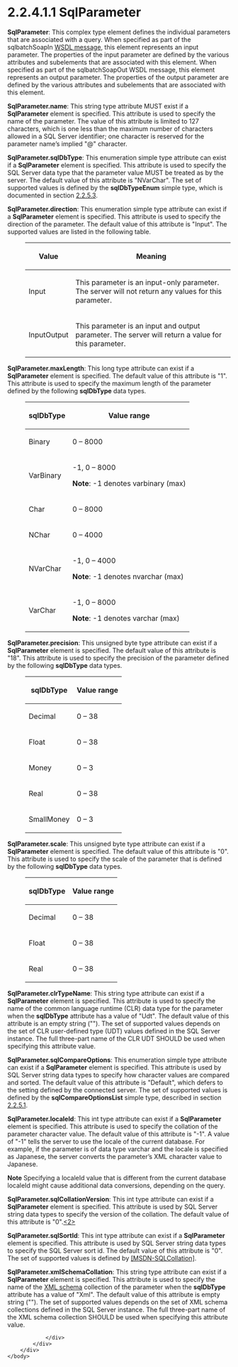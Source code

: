 <html dir="LTR" xmlns:mshelp="http://msdn.microsoft.com/mshelp" xmlns:ddue="http://ddue.schemas.microsoft.com/authoring/2003/5" xmlns:xlink="http://www.w3.org/1999/xlink" xmlns:tool="http://www.microsoft.com/tooltip">
    <head>
        <meta http-equiv="Content-Type" content="text/html; CHARSET=utf-8"></meta>
        <meta name="save" content="history"></meta>
        <title>2.2.4.1.1 SqlParameter</title>
        <xml>
            <mshelp:toctitle title="2.2.4.1.1 SqlParameter"></mshelp:toctitle>
            <mshelp:rltitle title="[MS-SSNWS]: SqlParameter"></mshelp:rltitle>
            <mshelp:keyword index="A" term="108b52bb-d2f2-4735-b7db-2fa957c83faa"></mshelp:keyword>
            <mshelp:attr name="DCSext.ContentType" value="open specification"></mshelp:attr>
            <mshelp:attr name="AssetID" value="108b52bb-d2f2-4735-b7db-2fa957c83faa"></mshelp:attr>
            <mshelp:attr name="TopicType" value="kbRef"></mshelp:attr>
            <mshelp:attr name="DCSext.Title" value="[MS-SSNWS]: SqlParameter" />
        </xml>
    </head>
    <body>
        <div id="header">
            <h1 class="heading">2.2.4.1.1 SqlParameter</h1>
        </div>
        <div id="mainSection">
            <div id="mainBody">
                <div id="allHistory" class="saveHistory"></div>
                <div id="sectionSection0" class="section" name="collapseableSection">
                    

<p><b>SqlParameter</b>: This complex type element
defines the individual parameters that are associated with a query. When
specified as part of the sqlbatchSoapIn <a href="4baedaec-b5a7-4176-be88-e1cec659ab8c.html#gt_d5ccdf11-3f53-4118-a845-dfaca61838fb">WSDL message</a>, this element
represents an input parameter. The properties of the input parameter are
defined by the various attributes and subelements that are associated with this
element. When specified as part of the sqlbatchSoapOut WSDL message, this
element represents an output parameter. The properties of the output parameter
are defined by the various attributes and subelements that are associated with
this element.</p>

<p><b>SqlParameter.name</b>: This string type attribute
MUST exist if a <b>SqlParameter</b> element is specified. This attribute is
used to specify the name of the parameter. The value of this attribute is
limited to 127 characters, which is one less than the maximum number of
characters allowed in a SQL Server identifier; one character is reserved
for the parameter name’s implied &quot;@&quot; character.</p>

<p><b>SqlParameter.sqlDbType</b>: This enumeration
simple type attribute can exist if a <b>SqlParameter</b> element is specified.
This attribute is used to specify the SQL Server data type that the
parameter value MUST be treated as by the server. The default value of this
attribute is &quot;NVarChar&quot;. The set of supported values is defined by
the <b>sqlDbTypeEnum</b> simple type, which is documented in section <a href="8bbeb27b-7c67-433e-a256-98297095706e.html">2.2.5.3</a>.</p>

<p><b>SqlParameter.direction</b>: This enumeration
simple type attribute can exist if a <b>SqlParameter</b> element is specified.
This attribute is used to specify the direction of the parameter. The default
value of this attribute is &quot;Input&quot;. The supported values are listed
in the following table.</p>

<dl>
<dd>
<table>
 <thead>
  <tr>
   <th>
   <p>Value</p>
   </th>
   <th>
   <p>Meaning</p>
   </th>
  </tr>
 </thead>
 <tr>
  <td>
  <p>Input</p>
  </td>
  <td>
  <p>This parameter is an input-only parameter. The server
  will not return any values for this parameter.</p>
  </td>
 </tr>
 <tr>
  <td>
  <p>InputOutput</p>
  </td>
  <td>
  <p>This parameter is an input and output parameter. The
  server will return a value for this parameter.</p>
  </td>
 </tr>
</table>
</dd></dl>

<p><b>SqlParameter.maxLength</b>: This long type
attribute can exist if a <b>SqlParameter</b> element is specified. The default
value of this attribute is &quot;1&quot;. This attribute is used to specify the
maximum length of the parameter defined by the following <b>sqlDbType</b> data
types.</p>

<dl>
<dd>
<table>
 <thead>
  <tr>
   <th>
   <p>sqlDbType</p>
   </th>
   <th>
   <p>Value range</p>
   </th>
  </tr>
 </thead>
 <tr>
  <td>
  <p>Binary</p>
  </td>
  <td>
  <p>0 – 8000</p>
  </td>
 </tr>
 <tr>
  <td>
  <p>VarBinary</p>
  </td>
  <td>
  <p>-1, 0 – 8000</p>
  <p><b>Note</b>: -1 denotes varbinary (max)</p>
  </td>
 </tr>
 <tr>
  <td>
  <p>Char</p>
  </td>
  <td>
  <p>0 – 8000</p>
  </td>
 </tr>
 <tr>
  <td>
  <p>NChar</p>
  </td>
  <td>
  <p>0 – 4000</p>
  </td>
 </tr>
 <tr>
  <td>
  <p>NVarChar</p>
  </td>
  <td>
  <p>-1, 0 – 4000</p>
  <p><b>Note</b>: -1 denotes nvarchar (max)</p>
  </td>
 </tr>
 <tr>
  <td>
  <p>VarChar</p>
  </td>
  <td>
  <p>-1, 0 – 8000</p>
  <p><b>Note</b>: -1 denotes varchar (max)</p>
  </td>
 </tr>
</table>
</dd></dl>

<p><b>SqlParameter.precision</b>: This unsigned byte
type attribute can exist if a <b>SqlParameter</b> element is specified. The
default value of this attribute is &quot;18&quot;. This attribute is used to
specify the precision of the parameter defined by the following <b>sqlDbType</b>
data types.</p>

<dl>
<dd>
<table>
 <thead>
  <tr>
   <th>
   <p>sqlDbType</p>
   </th>
   <th>
   <p>Value range</p>
   </th>
  </tr>
 </thead>
 <tr>
  <td>
  <p>Decimal</p>
  </td>
  <td>
  <p>0 – 38</p>
  </td>
 </tr>
 <tr>
  <td>
  <p>Float</p>
  </td>
  <td>
  <p>0 – 38</p>
  </td>
 </tr>
 <tr>
  <td>
  <p>Money</p>
  </td>
  <td>
  <p>0 – 3</p>
  </td>
 </tr>
 <tr>
  <td>
  <p>Real</p>
  </td>
  <td>
  <p>0 – 38</p>
  </td>
 </tr>
 <tr>
  <td>
  <p>SmallMoney</p>
  </td>
  <td>
  <p>0 – 3</p>
  </td>
 </tr>
</table>
</dd></dl>

<p><b>SqlParameter.scale</b>: This unsigned byte type
attribute can exist if a <b>SqlParameter</b> element is specified. The default
value of this attribute is &quot;0&quot;. This attribute is used to specify the
scale of the parameter that is defined by the following <b>sqlDbType</b> data
types.</p>

<dl>
<dd>
<table>
 <thead>
  <tr>
   <th>
   <p>sqlDbType</p>
   </th>
   <th>
   <p>Value range</p>
   </th>
  </tr>
 </thead>
 <tr>
  <td>
  <p>Decimal</p>
  </td>
  <td>
  <p>0 – 38</p>
  </td>
 </tr>
 <tr>
  <td>
  <p>Float</p>
  </td>
  <td>
  <p>0 – 38</p>
  </td>
 </tr>
 <tr>
  <td>
  <p>Real</p>
  </td>
  <td>
  <p>0 – 38</p>
  </td>
 </tr>
</table>
</dd></dl>

<p><b>SqlParameter.clrTypeName</b>: This string type
attribute can exist if a <b>SqlParameter</b> element is specified. This
attribute is used to specify the name of the common language runtime (CLR) data
type for the parameter when the <b>sqlDbType</b> attribute has a value of
&quot;Udt&quot;. The default value of this attribute is an empty string
(&quot;&quot;). The set of supported values depends on the set of CLR
user-defined type (UDT) values defined in the SQL Server instance. The
full three-part name of the CLR UDT SHOULD be used when specifying this
attribute value.</p>

<p><b>SqlParameter.sqlCompareOptions</b>: This
enumeration simple type attribute can exist if a <b>SqlParameter</b> element is
specified. This attribute is used by SQL Server string data types to
specify how character values are compared and sorted. The default value of this
attribute is &quot;Default&quot;, which defers to the setting defined by the
connected server. The set of supported values is defined by the <b>sqlCompareOptionsList</b>
simple type, described in section <a href="309e74d7-56a7-4ac1-8260-03db68a04cf0.html">2.2.5.1</a>.</p>

<p><b>SqlParameter.localeId</b>: This int type attribute
can exist if a <b>SqlParameter</b> element is specified. This attribute is used
to specify the collation of the parameter character value. The default value of
this attribute is &quot;-1&quot;. A value of &quot;-1&quot; tells the server to
use the locale of the current database. For example, if the parameter is of
data type varchar and the locale is specified as Japanese, the server converts
the parameter’s XML character value to Japanese.</p>

<p><b>Note</b>  Specifying a localeId value
that is different from the current database localeId might cause additional
data conversions, depending on the query.</p>

<p><b>SqlParameter.sqlCollationVersion</b>: This int
type attribute can exist if a <b>SqlParameter</b> element is specified. This
attribute is used by SQL Server string data types to specify the version
of the collation. The default value of this attribute is &quot;0&quot;.<a id="Appendix_A_Target_2"></a><a href="e56c5b72-2f3e-4fdd-9e51-2e586325ca89.html#Appendix_A_2" aria-label="Product behavior note 2">&lt;2&gt;</a></p>

<p><b>SqlParameter.sqlSortId</b>: This int type
attribute can exist if a <b>SqlParameter</b> element is specified. This
attribute is used by SQL Server string data types to specify the
SQL Server sort id. The default value of this attribute is &quot;0&quot;.
The set of supported values is defined by <a href="https://go.microsoft.com/fwlink/?LinkId=119987">[MSDN-SQLCollation]</a>.</p>

<p><b>SqlParameter.xmlSchemaCollation</b>: This string
type attribute can exist if a <b>SqlParameter</b> element is specified. This
attribute is used to specify the name of the <a href="4baedaec-b5a7-4176-be88-e1cec659ab8c.html#gt_bd0ce6f9-c350-4900-827e-951265294067">XML schema</a> collection of
the parameter when the <b>sqlDbType</b> attribute has a value of
&quot;Xml&quot;. The default value of this attribute is empty string
(&quot;&quot;). The set of supported values depends on the set of XML schema
collections defined in the SQL Server instance. The full three-part name
of the XML schema collection SHOULD be used when specifying this attribute
value.</p>


                </div>
            </div>
        </div>
    </body>
</html>
